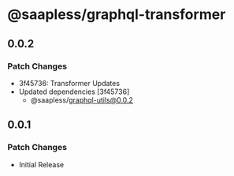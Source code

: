 # @saapless/graphql-transformer

## 0.0.2

### Patch Changes

- 3f45736: Transformer Updates
- Updated dependencies [3f45736]
  - @saapless/graphql-utils@0.0.2

## 0.0.1

### Patch Changes

- Initial Release
